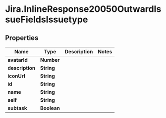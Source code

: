 # Jira.InlineResponse20050OutwardIssueFieldsIssuetype

## Properties

Name | Type | Description | Notes
------------ | ------------- | ------------- | -------------
**avatarId** | **Number** |  | 
**description** | **String** |  | 
**iconUrl** | **String** |  | 
**id** | **String** |  | 
**name** | **String** |  | 
**self** | **String** |  | 
**subtask** | **Boolean** |  | 


